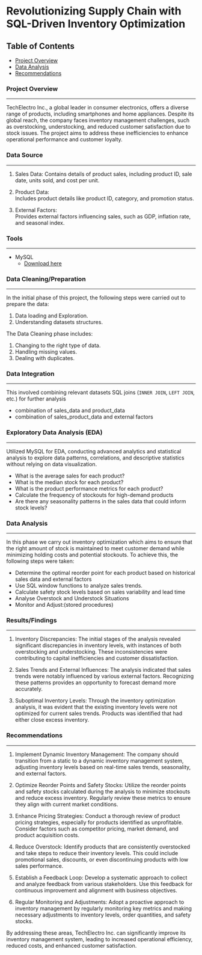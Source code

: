 # Revolutionizing Supply Chain with SQL-Driven Inventory Optimization

## Table of Contents

- [Project Overview](#project-overview)
- [Data Analysis](#data-analysis)
- [Recommendations](#recommendations)

### Project Overview
---

TechElectro Inc., a global leader in consumer electronics, offers a diverse range of products, 
including smartphones and home appliances. Despite its global reach, the company faces inventory 
management challenges, such as overstocking, understocking, and reduced customer satisfaction due to stock issues.
The project aims to address these inefficiencies to enhance operational performance and customer loyalty.

### Data Source
---

1. Sales Data: 
   Contains details of product sales, including product ID, sale date, units sold, and cost per unit.  

2. Product Data:  
   Includes product details like product ID, category, and promotion status.  

3. External Factors:  
   Provides external factors influencing sales, such as GDP, inflation rate, and seasonal index.

### Tools
---
- MySQL
  - [Download here](htpps://www.mysql.com)

### Data Cleaning/Preparation
---

In the initial phase of this project, the following steps were carried out to prepare the data:

1. Data loading and Exploration.
2. Understanding datasets structures.

The Data Cleaning phase includes:
1. Changing to the right type of data.
2. Handling missing values.
3. Dealing with duplicates.

### Data Integration
---

This involved combining relevant datasets SQL joins (`INNER JOIN`, `LEFT JOIN`, etc.) for further analysis

- combination of sales_data and product_data
- combination of sales_product_data and external factors

### Exploratory Data Analysis (EDA)
---

 Utilized MySQL for EDA, conducting advanced analytics and statistical analysis to explore data patterns, correlations, and descriptive statistics without relying on data visualization.

 - What is the average sales for each product?
 - What is the median stock for each product?
 - What is the product performance metrics for each product?
 - Calculate the frequency of stockouts for high-demand products
 - Are there any seasonality patterns in the sales data that could inform stock levels?



### Data Analysis
---

In this phase we carry out inventory optimization which aims to ensure that the right amount of stock is maintained to meet customer demand while minimizing holding costs and potential stockouts. 
To achieve this, the following steps were taken: 

 - Determine the optimal reorder point for each product based on historical sales data and external factors
 - Use SQL window functions to analyze sales trends.
 - Calculate safety stock levels based on sales variability and lead time
 - Analyse Overstock and Understock Situations
 - Monitor and Adjust:(stored procedures)

### Results/Findings
---

1. Inventory Discrepancies: The initial stages of the analysis revealed significant discrepancies in inventory levels, with instances of both overstocking and understocking.
 These inconsistencies were contributing to capital inefficiencies and customer dissatisfaction.

2. Sales Trends and External Influences: The analysis indicated that sales trends were notably influenced by various external factors.
   Recognizing these patterns provides an opportunity to forecast demand more accurately.

3. Suboptimal Inventory Levels: Through the inventory optimization analysis, it was evident that the existing inventory levels were not optimized for current sales trends.
    Products was identified that had either close excess inventory.

### Recommendations
---

1. Implement Dynamic Inventory Management: The company should transition from a static to a dynamic inventory management system,
   adjusting inventory levels based on real-time sales trends, seasonality, and external factors.

2. Optimize Reorder Points and Safety Stocks: Utilize the reorder points and safety stocks calculated during the analysis to
    minimize stockouts and reduce excess inventory. Regularly review these metrics to ensure they align with current market conditions.

3. Enhance Pricing Strategies: Conduct a thorough review of product pricing strategies, especially for products identified as unprofitable. Consider factors such as
    competitor pricing, market demand, and product acquisition costs.

4. Reduce Overstock: Identify products that are consistently overstocked and take steps to reduce their inventory levels. This
   could include promotional sales, discounts, or even discontinuing products with low sales performance.

5. Establish a Feedback Loop: Develop a systematic approach to collect and analyze feedback from various stakeholders. Use
   this feedback for continuous improvement and alignment with business objectives.

6. Regular Monitoring and Adjustments: Adopt a proactive approach to inventory management by regularly monitoring key
     metrics and making necessary adjustments to inventory levels, order quantities, and safety stocks.

By addressing these areas, TechElectro Inc. can significantly improve its inventory management system, leading to increased
operational efficiency, reduced costs, and enhanced customer satisfaction.

 







